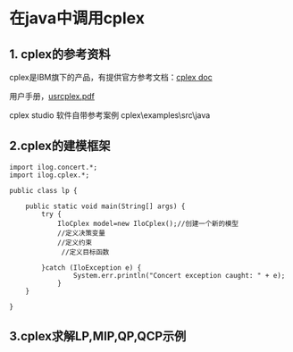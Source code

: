 # 在java中调用cplex
## 1. cplex的参考资料
cplex是IBM旗下的产品，有提供官方参考文档：[cplex doc](https://www.ibm.com/docs/en/icos/12.8.0.0?topic=cplex) 

用户手册，[usrcplex.pdf](https://www.ibm.com/docs/en/SSSA5P_12.8.0/ilog.odms.studio.help/pdf/usrcplex.pdf)

cplex studio 软件自带参考案例  cplex\examples\src\java 
## 2.cplex的建模框架
```
import ilog.concert.*;
import ilog.cplex.*;

public class lp {

	public static void main(String[] args) {
		try {
			IloCplex model=new IloCplex();//创建一个新的模型
			//定义决策变量
			//定义约束
			 //定义目标函数
			
		}catch (IloException e) {
				System.err.println("Concert exception caught: " + e);
			}
	}

}
```
## 3.cplex求解LP,MIP,QP,QCP示例



